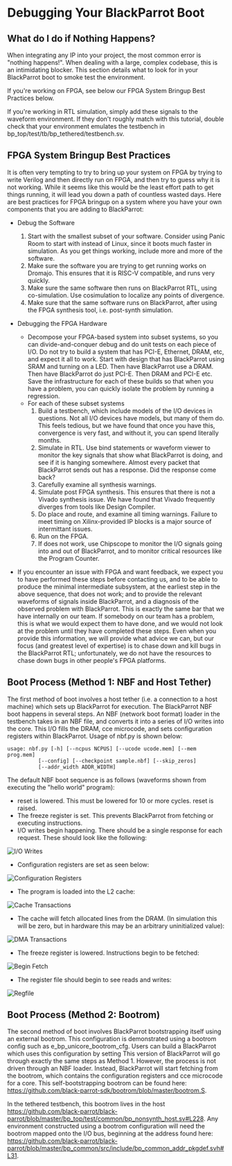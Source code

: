 # Debugging Your BlackParrot Boot

## What do I do if Nothing Happens?

When integrating any IP into your project, the most common error is "nothing happens!". When dealing with a large, complex codebase, this is an intimidating blocker. This section details what to look for in your BlackParrot boot to smoke test the environment.

If you're working on FPGA, see below our FPGA System Bringup Best Practices below.

If you're working in RTL simulation, simply add these signals to the waveform environment. If they don't roughly match with this tutorial, double check that your environment emulates the testbench in bp\_top/test/tb/bp\_tethered/testbench.sv.

## FPGA System Bringup Best Practices

It is often very tempting to try to bring up your system on FPGA by trying to write Verilog and then directly run on FPGA, and then try to guess why it is not working. While it seems like this would be the least effort path to get things running, it will lead you down a path of countless wasted days. Here are best practices for FPGA bringup on a system where you have your own components that you are adding to BlackParrot:

- Debug the Software
    1. Start with the smallest subset of your software. Consider using Panic Room to start with instead of Linux, since it boots much faster in simulation. As you get things working, include more and more of the software.
    2. Make sure the software you are trying to get running works on Dromajo. This ensures that it is RISC-V compatible, and runs very quickly.
    3. Make sure the same software then runs on BlackParrot RTL, using co-simulation. Use cosimulation to localize any points of divergence.   
    4. Make sure that the same software runs on BlackParrot, after using the FPGA synthesis tool, i.e. post-synth simulation.

- Debugging the FPGA Hardware
    - Decompose your FPGA-based system into subset systems, so you can divide-and-conquer debug and do unit tests on each piece of I/O. Do not try to build a system that has PCI-E, Ethernet, DRAM, etc, and expect it all to work. Start with design that has BlackParrot using SRAM and turning on a LED. Then have BlackParrot use a DRAM. Then have BlackParrot do just PCI-E. Then DRAM and PCI-E etc. Save the infrastructure for each of these builds so that when you have a problem, you can quickly isolate the problem by running a regression.
    - For each of these subset systems
        1. Build a testbench, which include models of the I/O devices in questions. Not all I/O devices have models, but many of them do. This feels tedious, but we have found that once you have this, convergence is very fast, and without it, you can spend literally months.
        2. Simulate in RTL. Use bind statements or waveform viewer to monitor the key signals that show what BlackParrot is doing, and see if it is hanging somewhere. Almost every packet that BlackParrot sends out has a response. Did the response come back?
        3. Carefully examine all synthesis warnings.
        4. Simulate post FPGA synthesis. This ensures that there is not a Vivado synthesis issue. We have found that Vivado frequently diverges from tools like Design Compiler.  
        5. Do place and route, and examine all timing warnings. Failure to meet timing on Xilinx-provided IP blocks is a major source of intermittant issues.
        6. Run on the FPGA.
        7. If does not work, use Chipscope to monitor the I/O signals going into and out of BlackParrot, and to monitor critical resources like the Program Counter.

- If you encounter an issue with FPGA and want feedback, we expect you to have performed these steps before contacting us, and to be able to produce the minimal intermediate subsystem, at the earliest step in the above sequence, that does not work; and to provide the relevant waveforms of signals inside BlackParrot, and a diagnosis of the observed problem with BlackParrot. This is exactly the same bar that we have internally on our team. If somebody on our team has a problem, this is what we would expect them to have done, and we would not look at the problem until they have completed these steps. Even when you provide this information, we will provide what advice we can, but our focus (and greatest level of expertise) is to chase down and kill bugs in the BlackParrot RTL; unfortunately, we do not have the resources to chase down bugs in other people's FPGA platforms.

## Boot Process (Method 1: NBF and Host Tether)

The first method of boot involves a host tether (i.e. a connection to a host machine) which sets up BlackParrot for execution. The BlackParrot NBF boot happens in several steps. An NBF (network boot format) loader in the testbench takes in an NBF file, and converts it into a series of I/O writes into the core. This I/O fills the DRAM, cce microcode, and sets configuration registers within BlackParrot. Usage of nbf.py is shown below:


    usage: nbf.py [-h] [--ncpus NCPUS] [--ucode ucode.mem] [--mem prog.mem]
              [--config] [--checkpoint sample.nbf] [--skip_zeros]
              [--addr_width ADDR_WIDTH]

The default NBF boot sequence is as follows (waveforms shown from executing the "hello world" program):
- reset is lowered. This must be lowered for 10 or more cycles. reset is raised.
- The freeze register is set. This prevents BlackParrot from fetching or executing instructions.
- I/O writes begin happening. There should be a single response for each request. These should look like the following:

![I/O Writes](debug_io.png)

- Configuration registers are set as seen below:

![Configuration Registers](debug_cfgbus.png)

- The program is loaded into the L2 cache:

![Cache Transactions](debug_cache.png)

- The cache will fetch allocated lines from the DRAM. (In simulation this will be zero, but in hardware this may be an arbitrary uninitialized value):

![DMA Transactions](debug_dma.png)

- The freeze register is lowered. Instructions begin to be fetched:

![Begin Fetch](debug_freeze.png)

- The register file should begin to see reads and writes:

![Regfile](debug_rf.png)


## Boot Process (Method 2: Bootrom)

The second method of boot involves BlackParrot bootstrapping itself using an external bootrom. This configuration is demonstrated using a bootrom config such as e_bp_unicore_bootrom_cfg. Users can build a BlackParrot which uses this configuration by setting This version of BlackParrot will go through exactly the same steps as Method 1. However, the process is not driven through an NBF loader. Instead, BlackParrot will start fetching from the bootrom, which contains the configuration registers and cce microcode for a core. This self-bootstrapping bootrom can be found here: https://github.com/black-parrot-sdk/bootrom/blob/master/bootrom.S.

In the tethered testbench, this bootrom lives in the host https://github.com/black-parrot/black-parrot/blob/master/bp_top/test/common/bp_nonsynth_host.sv#L228. Any environment constructed using a bootrom configuration will need the bootrom mapped onto the I/O bus, beginning at the address found here: https://github.com/black-parrot/black-parrot/blob/master/bp_common/src/include/bp_common_addr_pkgdef.svh#L31.

